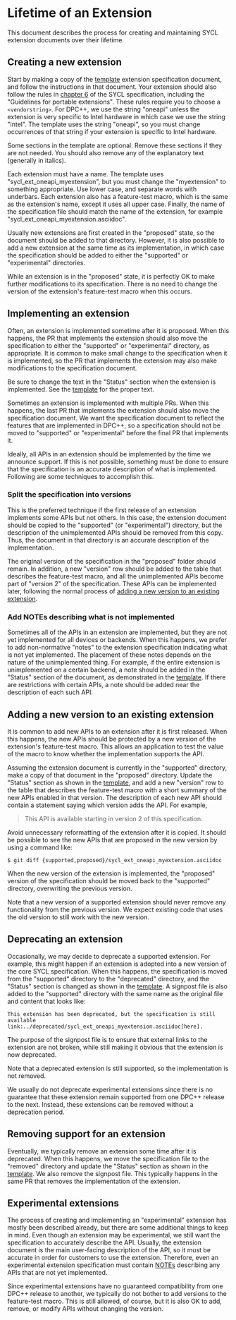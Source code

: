 # Lifetime of an Extension

This document describes the process for creating and maintaining SYCL extension
documents over their lifetime.


## Creating a new extension

Start by making a copy of the [template][1] extension specification document,
and follow the instructions in that document.  Your extension should also
follow the rules in [chapter 6][2] of the SYCL specification, including the
"Guidelines for portable extensions".  These rules require you to choose a
`<vendorstring>`.  For DPC++, we use the string "oneapi" unless the extension
is very specific to Intel hardware in which case we use the string "intel".
The template uses the string "oneapi", so you must change occurrences of that
string if your extension is specific to Intel hardware.

[1]: <template.asciidoc>
[2]: <https://www.khronos.org/registry/SYCL/specs/sycl-2020/html/sycl-2020.html#chapter.extensions>

Some sections in the template are optional.  Remove these sections if they are
not needed.  You should also remove any of the explanatory text (generally in
italics).

Each extension must have a name.  The template uses
"sycl\_ext\_oneapi\_myextension", but you must change the "myextension" to
something appropriate.  Use lower case, and separate words with underbars.
Each extension also has a feature-test macro, which is the same as the
extension's name, except it uses all upper case.  Finally, the name of the
specification file should match the name of the extension, for example
"sycl\_ext\_oneapi\_myextension.asciidoc".

Usually new extensions are first created in the "proposed" state, so the
document should be added to that directory.  However, it is also possible to
add a new extension at the same time as its implementation, in which case the
specification should be added to either the "supported" or "experimental"
directories.

While an extension is in the "proposed" state, it is perfectly OK to make
further modifications to its specification.  There is no need to change the
version of the extension's feature-test macro when this occurs.


## Implementing an extension

Often, an extension is implemented sometime after it is proposed.  When this
happens, the PR that implements the extension should also move the
specification to either the "supported" or "experimental" directory, as
appropriate.  It is common to make small change to the specification when it is
implemented, so the PR that implements the extension may also make
modifications to the specification document.

Be sure to change the text in the "Status" section when the extension is
implemented.  See the [template][1] for the proper text.

Sometimes an extension is implemented with multiple PRs.  When this happens,
the last PR that implements the extension should also move the specification
document.  We want the specification document to reflect the features that are
implemented in DPC++, so a specification should not be moved to "supported" or
"experimental" before the final PR that implements it.

Ideally, all APIs in an extension should be implemented by the time we announce
support.  If this is not possible, something must be done to ensure that the
specification is an accurate description of what is implemented.  Following are
some techniques to accomplish this.

### Split the specification into versions

This is the preferred technique if the first release of an extension implements
some APIs but not others.  In this case, the extension document should be
copied to the "supported" (or "experimental") directory, but the description of
the unimplemented APIs should be removed from this copy.  Thus, the document in
that directory is an accurate description of the implementation.

The original version of the specification in the "proposed" folder should
remain.  In addition, a new "version" row should be added to the table that
describes the feature-test macro, and all the unimplemented APIs become part of
"version 2" of the specification.  These APIs can be implemented later,
following the normal process of [adding a new version to an existing
extension][3].

[3]: <#adding-a-new-version-to-an-existing-extension>

### Add NOTEs describing what is not implemented

Sometimes all of the APIs in an extension are implemented, but they are not yet
implemented for all devices or backends.  When this happens, we prefer to add
non-normative "notes" to the extension specification indicating what is not
yet implemented.  The placement of these notes depends on the nature of the
unimplemented thing.  For example, if the entire extension is unimplemented on
a certain backend, a note should be added in the "Status" section of the
document, as demonstrated in the [template][1].  If there are restrictions with
certain APIs, a note should be added near the description of each such API.


## Adding a new version to an existing extension

It is common to add new APIs to an extension after it is first released.  When
this happens, the new APIs should be protected by a new version of the
extension's feature-test macro.  This allows an application to test the value
of the macro to know whether the implementation supports the API.

Assuming the extension document is currently in the "supported" directory, make
a copy of that document in the "proposed" directory.  Update the "Status"
section as shown in the [template][1], and add a new "version" row to the table
that describes the feature-test macro with a short summary of the new APIs
enabled in that version.  The description of each new API should contain a
statement saying which version adds the API.  For example,

> This API is available starting in version 2 of this specification.

Avoid unnecessary reformatting of the extension after it is copied.  It should
be possible to see the new APIs that are proposed in the new version by using a
command like:

```
$ git diff {supported,proposed}/sycl_ext_oneapi_myextension.asciidoc
```

When the new version of the extension is implemented, the "proposed" version of
the specification should be moved back to the "supported" directory,
overwriting the previous version.

Note that a new version of a supported extension should never remove any
functionality from the previous version.  We expect existing code that uses the
old version to still work with the new version.


## Deprecating an extension

Occasionally, we may decide to deprecate a supported extension.  For example,
this might happen if an extension is adopted into a new version of the core
SYCL specification.  When this happens, the specification is moved from the
"supported" directory to the "deprecated" directory, and the "Status" section
is changed as shown in the [template][1].  A signpost file is also added to
the "supported" directory with the same name as the original file and content
that looks like:

```
This extension has been deprecated, but the specification is still available
link:../deprecated/sycl_ext_oneapi_myextension.asciidoc[here].
```

The purpose of the signpost file is to ensure that external links to the
extension are not broken, while still making it obvious that the extension is
now deprecated.

Note that a deprecated extension is still supported, so the implementation is
not removed.

We usually do not deprecate experimental extensions since there is no guarantee
that these extension remain supported from one DPC++ release to the next.
Instead, these extensions can be removed without a deprecation period.


## Removing support for an extension

Eventually, we typically remove an extension some time after it is deprecated.
When this happens, we move the specification file to the "removed" directory
and update the "Status" section as shown in the [template][1].  We also remove
the signpost file.  This typically happens in the same PR that removes the
implementation of the extension.


## Experimental extensions

The process of creating and implementing an "experimental" extension has mostly
been described already, but there are some additional things to keep in mind.
Even though an extension may be experimental, we still want the specification
to accurately describe the API.  Usually, the extension document is the main
user-facing description of the API, so it must be accurate in order for
customers to use the extension.  Therefore, even an experimental extension
specification must contain [NOTEs][4] describing any APIs that are not yet
implemented.

[4]: <#add-notes-describing-what-is-not-implemented>

Since experimental extensions have no guaranteed compatibility from one DPC++
release to another, we typically do not bother to add versions to the
feature-test macro.  This is still allowed, of course, but it is also OK to
add, remove, or modify APIs without changing the version.
